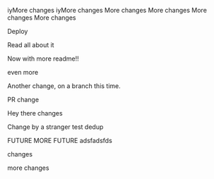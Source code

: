 iyMore changes
iyMore changes
More changes
More changes
More changes
More changes

Deploy 

Read all about it

Now with more readme!!

even more

Another change, on a branch this time.

PR change

Hey there changes

Change by a stranger
test dedup


FUTURE
MORE FUTURE 
adsfadsfds

changes

more changes
